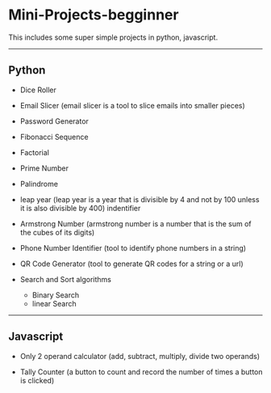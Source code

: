 # Mini-Projects-begginner

This includes some super simple projects in python, javascript.

<hr>


## Python

- Dice Roller

- Email Slicer (email slicer is a tool to slice emails into smaller pieces)

- Password Generator

- Fibonacci Sequence

- Factorial

- Prime Number

- Palindrome

- leap year (leap year is a year that is divisible by 4 and not by 100 unless it is also divisible by 400) indentifier

- Armstrong Number (armstrong number is a number that is the sum of the cubes of its digits)

- Phone Number Identifier (tool to identify phone numbers in a string)

- QR Code Generator (tool to generate QR codes for a string or a url)

- Search and Sort algorithms 
    - Binary Search
    - linear Search

<hr>

## Javascript

- Only 2 operand calculator (add, subtract, multiply, divide two operands)

- Tally Counter (a button to count and record the number of times a button is clicked)